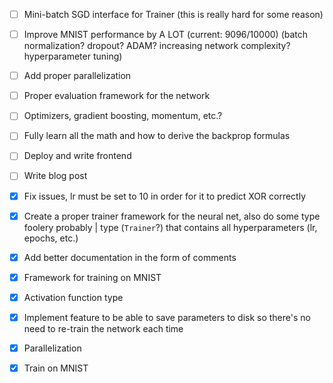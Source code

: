 - [ ] Mini-batch SGD interface for Trainer (this is really hard for some reason)
- [ ] Improve MNIST performance by A LOT (current: 9096/10000) (batch normalization? dropout? ADAM? increasing network complexity? hyperparameter tuning)
- [ ] Add proper parallelization
- [ ] Proper evaluation framework for the network
- [ ] Optimizers, gradient boosting, momentum, etc.?
- [ ] Fully learn all the math and how to derive the backprop formulas
- [ ] Deploy and write frontend
- [ ] Write blog post

- [x] Fix issues, lr must be set to 10 in order for it to predict XOR correctly
- [x] Create a proper trainer framework for the neural net, also do some type foolery probably | type (`Trainer`?) that contains all hyperparameters (lr, epochs, etc.)
- [x] Add better documentation in the form of comments
- [x] Framework for training on MNIST
- [x] Activation function type
- [x] Implement feature to be able to save parameters to disk so there's no need to re-train the network each time
- [x] Parallelization
- [x] Train on MNIST 
